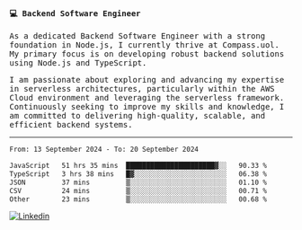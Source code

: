 
<samp>
  
#### 💻 Backend Software Engineer

As a dedicated Backend Software Engineer with a strong foundation in Node.js, I currently thrive at Compass.uol. My primary focus is on developing robust backend solutions using Node.js and TypeScript.

I am passionate about exploring and advancing my expertise in serverless architectures, particularly within the AWS Cloud environment and leveraging the serverless framework. Continuously seeking to improve my skills and knowledge, I am committed to delivering high-quality, scalable, and efficient backend systems.

---

<!--START_SECTION:waka-->

```txt
From: 13 September 2024 - To: 20 September 2024

JavaScript   51 hrs 35 mins  ██████████████████████▓░░   90.33 %
TypeScript   3 hrs 38 mins   █▓░░░░░░░░░░░░░░░░░░░░░░░   06.38 %
JSON         37 mins         ▒░░░░░░░░░░░░░░░░░░░░░░░░   01.10 %
CSV          24 mins         ▒░░░░░░░░░░░░░░░░░░░░░░░░   00.71 %
Other        23 mins         ▒░░░░░░░░░░░░░░░░░░░░░░░░   00.68 %
```

<!--END_SECTION:waka-->
  
</samp>

[![Linkedin](https://img.shields.io/badge/-Mateus%20Garcia-c080ff?style=flat-square&logo=Linkedin&logoColor=white&link=https://www.linkedin.com/in/mpgxc)](https://www.linkedin.com/in/mateusogarcia) 

